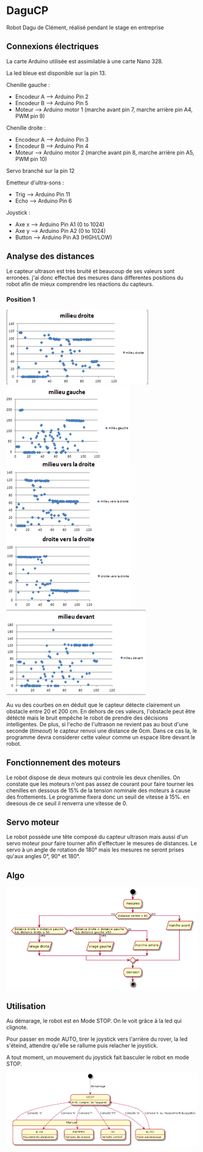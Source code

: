 # DaguCP

Robot Dagu de Clément, réalisé pendant le stage en entreprise


## Connexions électriques

La carte Arduino utilisée est assimilable à une carte Nano 328.

La led bleue est disponible sur la pin 13.

Chenille gauche :

  - Encodeur A   --> Arduino Pin 2
  - Encodeur B   --> Arduino Pin 5
  - Moteur       --> Arduino motor 1 (marche avant pin 7, marche arrière pin A4, PWM pin 9)

Chenille droite :

  - Encodeur A   --> Arduino Pin 3
  - Encodeur B   --> Arduino Pin 4
  - Moteur       --> Arduino motor 2 (marche avant pin 8, marche arrière pin A5, PWM pin 10)
  
Servo branché sur la pin 12

Emetteur d'ultra-sons :

  - Trig        --> Arduino Pin 11
  - Echo        --> Arduino Pin 6  

Joystick :

  - Axe x       --> Arduino Pin A1 (0 to 1024)
  - Axe y       --> Arduino Pin A2 (0 to 1024)
  - Button      --> Arduino Pin A3 (HIGH/LOW)


## Analyse des distances
Le capteur ultrason est très bruité et beaucoup de ses valeurs sont erronées. j'ai donc effectué des mesures dans differentes positions du robot afin de mieux comprendre les réactions du capteurs. 

### Position 1
![](doc/Photos/milieu_droite.png)
![](doc/Photos/milieu_gauche.png)
![](doc/Photos/milieu_vers_la_droite.png)
![](doc/Photos/droite_vers_la_droite.png)
![](doc/Photos/milieu_devant.png)



Au vu des courbes on en déduit que le capteur détecte clairement un obstacle entre 20 et 200 cm. En dehors de ces valeurs, l'obstacle peut être détécté mais le bruit empêche le robot de prendre des décisions intelligentes. De plus, si l'echo de l'ultrason ne revient pas au bout d'une seconde (*timeout*) le capteur renvoi une distance de 0cm. Dans ce cas la, le programme devra considerer cette valeur comme un espace libre devant le robot.

## Fonctionnement des moteurs
Le robot dispose de deux moteurs qui controle les deux chenilles. On constate que les moteurs n'ont pas assez de courant pour faire tourner les chenilles en dessous de 15% de la tension nominale des moteurs à cause des frottements. Le programme fixera donc un seuil de vitesse à 15%. en deesous de ce seuil il renverra une vitesse de 0.
## Servo moteur
Le robot possède une tête composé du capteur ultrason mais aussi d'un servo moteur pour faire tourner afin d'effectuer le mesures de distances.
Le servo à un angle de rotation de 180° mais les mesures ne seront prises qu'aux angles 0°, 90° et 180°. 
## Algo

![boucle loop](doc\boucle_loop.png)
  
## Utilisation

Au démarage, le robot est en Mode STOP. On le voit grâce à la led qui clignote.

Pour passer en mode AUTO, tirer le joystick vers l'arrière du rover, la led s'éteind, attendre qu'elle se rallume puis relacher le joystick.
        
A tout moment, un mouvement du joystick fait basculer le robot en mode STOP.

![Transition entre les modes](doc\transitions_modes.png)        

